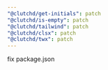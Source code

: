 ```yaml
---
"@clutchd/get-initials": patch
"@clutchd/is-empty": patch
"@clutchd/tailwind": patch
"@clutchd/clsx": patch
"@clutchd/twx": patch
---
```


fix package.json
